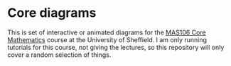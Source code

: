 # Core diagrams

This is set of interactive or animated diagrams for the [MAS106 Core Mathematics](https://strickland1.org/courses/MAS106) course at the University of Sheffield.
I am only running tutorials for this course, not giving the lectures, so this repository will only cover a random selection of things.

